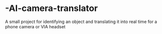 # -AI-camera-translator
 A small project for identifying an object and translating it into real time for a phone camera or VIA headset
